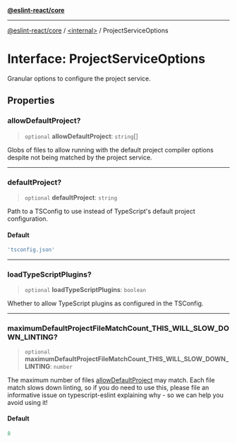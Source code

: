 [**@eslint-react/core**](../../README.md)

***

[@eslint-react/core](../../README.md) / [\<internal\>](../README.md) / ProjectServiceOptions

# Interface: ProjectServiceOptions

Granular options to configure the project service.

## Properties

### allowDefaultProject?

> `optional` **allowDefaultProject**: `string`[]

Globs of files to allow running with the default project compiler options
despite not being matched by the project service.

***

### defaultProject?

> `optional` **defaultProject**: `string`

Path to a TSConfig to use instead of TypeScript's default project configuration.

#### Default

```ts
'tsconfig.json'
```

***

### loadTypeScriptPlugins?

> `optional` **loadTypeScriptPlugins**: `boolean`

Whether to allow TypeScript plugins as configured in the TSConfig.

***

### maximumDefaultProjectFileMatchCount\_THIS\_WILL\_SLOW\_DOWN\_LINTING?

> `optional` **maximumDefaultProjectFileMatchCount\_THIS\_WILL\_SLOW\_DOWN\_LINTING**: `number`

The maximum number of files [allowDefaultProject](ProjectServiceOptions.md#allowdefaultproject) may match.
Each file match slows down linting, so if you do need to use this, please
file an informative issue on typescript-eslint explaining why - so we can
help you avoid using it!

#### Default

```ts
8
```
